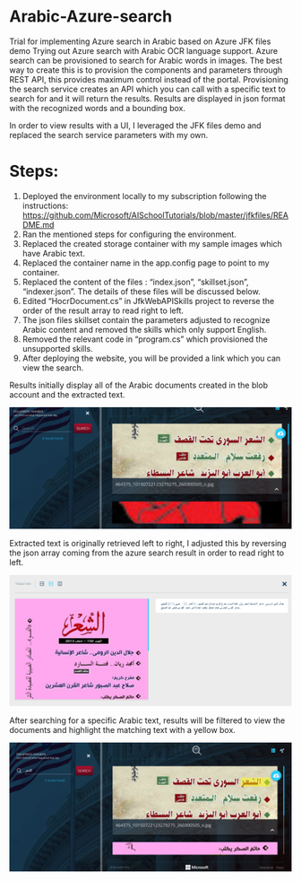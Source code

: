 # Arabic-Azure-search
Trial for implementing Azure search in Arabic based on Azure JFK files demo
Trying out Azure search with Arabic OCR language support. 
Azure search can be provisioned to search for Arabic words in images. The best way to create this is to provision the components and parameters through REST API, this provides maximum control instead of the portal. 
Provisioning the search service creates an API which you can call with a specific text to search for and it will return the results. Results are displayed in json format with the recognized words and a bounding box. 

In order to view results with a UI, I leveraged the JFK files demo and replaced the search service parameters with my own. 

# Steps:
1. Deployed the environment locally to my subscription following the instructions:
            https://github.com/Microsoft/AISchoolTutorials/blob/master/jfkfiles/README.md
2. Ran the mentioned steps for configuring the environment.
3. Replaced the created storage container with my sample images which have Arabic text.
4. Replaced the container name in the app.config page to point to my container.
5. Replaced the content of the files : “index.json”, “skillset.json”, “indexer.json”. The details of these files will be discussed below.
6. Edited “HocrDocument.cs” in JfkWebAPISkills project to reverse the order of the result array to read right to left.
7. The json files skillset contain the parameters adjusted to recognize Arabic content and removed the skills which only support English.
8. Removed the relevant code in “program.cs” which provisioned the unsupported skills.
9. After deploying the website, you will be provided a link which you can view the search.

Results initially display all of the Arabic documents created in the blob account and the extracted text. 
 
 ![start](images/1.png)

Extracted text is originally retrieved left to right, I adjusted this by reversing the json array coming from the azure search result in order to read right to left. 

 ![extracted](images/2.png)

After searching for a specific Arabic text, results will be filtered to view the documents and highlight the matching text with a yellow box. 

 ![results](images/3.png)

 

